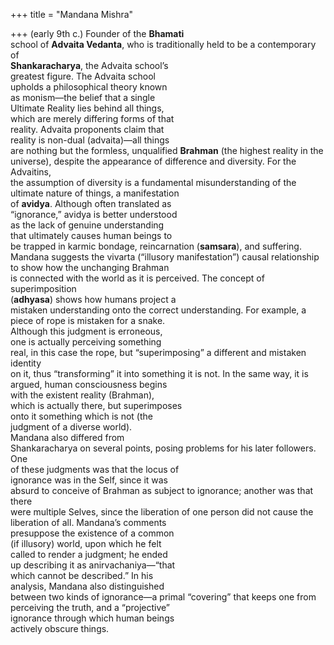 +++
title = "Mandana Mishra"

+++
(early 9th c.) Founder of the **Bhamati**  
school of **Advaita Vedanta**, who is traditionally held to be a contemporary of  
**Shankaracharya**, the Advaita school’s  
greatest figure. The Advaita school  
upholds a philosophical theory known  
as monism—the belief that a single  
Ultimate Reality lies behind all things,  
which are merely differing forms of that  
reality. Advaita proponents claim that  
reality is non-dual (advaita)—all things  
are nothing but the formless, unqualified **Brahman** (the highest reality in the  
universe), despite the appearance of difference and diversity. For the Advaitins,  
the assumption of diversity is a fundamental misunderstanding of the ultimate nature of things, a manifestation  
of **avidya**. Although often translated as  
“ignorance,” avidya is better understood  
as the lack of genuine understanding  
that ultimately causes human beings to  
be trapped in karmic bondage, reincarnation (**samsara**), and suffering.  
Mandana suggests the vivarta (“illusory manifestation”) causal relationship  
to show how the unchanging Brahman  
is connected with the world as it is perceived. The concept of superimposition  
(**adhyasa**) shows how humans project a  
mistaken understanding onto the correct understanding. For example, a  
piece of rope is mistaken for a snake.  
Although this judgment is erroneous,  
one is actually perceiving something  
real, in this case the rope, but “superimposing” a different and mistaken identity  
on it, thus “transforming” it into something it is not. In the same way, it is  
argued, human consciousness begins  
with the existent reality (Brahman),  
which is actually there, but superimposes  
onto it something which is not (the  
judgment of a diverse world).  
Mandana also differed from  
Shankaracharya on several points, posing problems for his later followers. One  
of these judgments was that the locus of  
ignorance was in the Self, since it was  
absurd to conceive of Brahman as subject to ignorance; another was that there  
were multiple Selves, since the liberation of one person did not cause the liberation of all. Mandana’s comments  
presuppose the existence of a common  
(if illusory) world, upon which he felt  
called to render a judgment; he ended  
up describing it as anirvachaniya—“that  
which cannot be described.” In his  
analysis, Mandana also distinguished  
between two kinds of ignorance—a primal “covering” that keeps one from perceiving the truth, and a “projective”  
ignorance through which human beings  
actively obscure things.